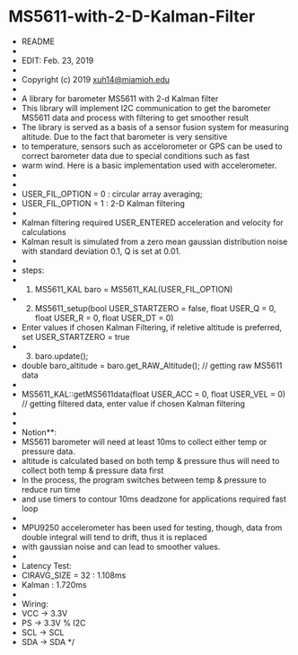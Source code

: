 # MS5611-with-2-D-Kalman-Filter


 * README
 * 
 * EDIT: Feb. 23, 2019
 * 
 * Copyright (c) 2019 <xuh14@miamioh.edu>
 * 
 * A library for barometer MS5611 with 2-d Kalman filter
 * This library will implement I2C communication to get the barometer MS5611 data and process with filtering to get smoother result
 * The library is served as a basis of a sensor fusion system for measuring altitude. Due to the fact that barometer is very sensitive 
 * to temperature, sensors such as accelorometer or GPS can be used to correct barometer data due to special conditions such as fast 
 * warm wind. Here is a basic implementation used with accelerometer.
 *
 *
 * USER_FIL_OPTION = 0 : circular array averaging;
 * USER_FIL_OPTION = 1 : 2-D Kalman filtering
 *
 * Kalman filtering required USER_ENTERED acceleration and velocity for calculations
 * Kalman result is simulated from a zero mean gaussian distribution noise with standard deviation 0.1, Q is set at 0.01. 
 * 
 * steps:
 * 1. MS5611_KAL baro = MS5611_KAL(USER_FIL_OPTION)
 * 2. MS5611_setup(bool USER_STARTZERO = false, float USER_Q = 0, float USER_R = 0, float USER_DT = 0)
 *    Enter values if chosen Kalman Filtering, if reletive altitude is preferred, set USER_STARTZERO = true
 * 3. baro.update();
 *    double baro_altitude = baro.get_RAW_Altitude();   // getting raw MS5611 data
 *    
 *    MS5611_KAL::getMS5611data(float USER_ACC = 0, float USER_VEL = 0)  // getting filtered data, enter value if chosen Kalman filtering
 *
 * 
 * Notion**:
 * MS5611 barometer will need at least 10ms to collect either temp or pressure data.
 * altitude is calculated based on both temp & pressure thus will need to collect both temp & pressure data first
 * In the process, the program switches between temp & pressure to reduce run time 
 * and use timers to contour 10ms deadzone for applications required fast loop
 *
 * MPU9250 accelerometer has been used for testing, though, data from double integral will tend to drift, thus it is replaced
 * with gaussian noise and can lead to smoother values.
 *
 * Latency Test:
 * CIRAVG_SIZE = 32 : 1.108ms
 * Kalman : 1.720ms
 *
 * Wiring:
 * VCC -> 3.3V
 * PS -> 3.3V    % I2C
 * SCL -> SCL
 * SDA -> SDA
 */
